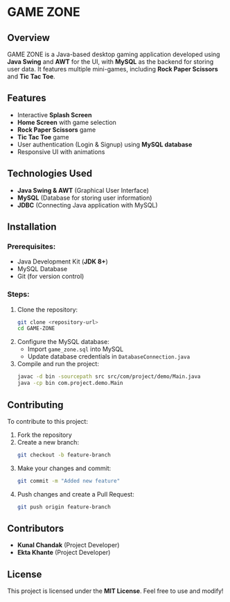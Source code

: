 # GAME ZONE

## Overview
GAME ZONE is a Java-based desktop gaming application developed using **Java Swing** and **AWT** for the UI, with **MySQL** as the backend for storing user data. It features multiple mini-games, including **Rock Paper Scissors** and **Tic Tac Toe**.

## Features
- Interactive **Splash Screen**
- **Home Screen** with game selection
- **Rock Paper Scissors** game
- **Tic Tac Toe** game
- User authentication (Login & Signup) using **MySQL database**
- Responsive UI with animations

## Technologies Used
- **Java Swing & AWT** (Graphical User Interface)
- **MySQL** (Database for storing user information)
- **JDBC** (Connecting Java application with MySQL)

## Installation
### Prerequisites:
- Java Development Kit (**JDK 8+**)
- MySQL Database
- Git (for version control)

### Steps:
1. Clone the repository:
   ```sh
   git clone <repository-url>
   cd GAME-ZONE
   ```
2. Configure the MySQL database:
   - Import `game_zone.sql` into MySQL
   - Update database credentials in `DatabaseConnection.java`
3. Compile and run the project:
   ```sh
   javac -d bin -sourcepath src src/com/project/demo/Main.java
   java -cp bin com.project.demo.Main
   ```

## Contributing
To contribute to this project:
1. Fork the repository
2. Create a new branch:
   ```sh
   git checkout -b feature-branch
   ```
3. Make your changes and commit:
   ```sh
   git commit -m "Added new feature"
   ```
4. Push changes and create a Pull Request:
   ```sh
   git push origin feature-branch
   ```

## Contributors
- **Kunal Chandak** (Project Developer)
- **Ekta Khante** (Project Developer)

## License
This project is licensed under the **MIT License**. Feel free to use and modify!

